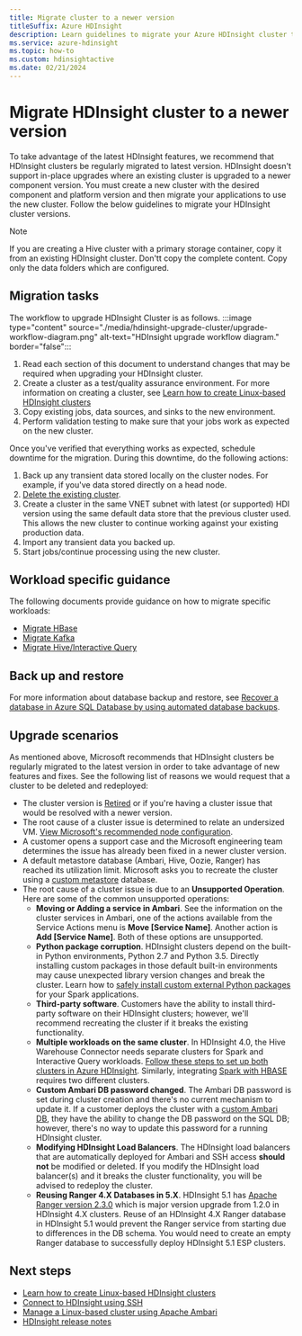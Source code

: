 ```yaml
---
title: Migrate cluster to a newer version
titleSuffix: Azure HDInsight
description: Learn guidelines to migrate your Azure HDInsight cluster to a newer version.
ms.service: azure-hdinsight
ms.topic: how-to
ms.custom: hdinsightactive
ms.date: 02/21/2024
---
```

# Migrate HDInsight cluster to a newer version

To take advantage of the latest HDInsight features, we recommend that HDInsight clusters be regularly migrated to latest version. HDInsight doesn't support in-place upgrades where an existing cluster is upgraded to a newer component version. You must create a new cluster with the desired component and platform version and then migrate your applications to use the new cluster. Follow the below guidelines to migrate your HDInsight cluster versions.

> [!NOTE]  
> If you are creating a Hive cluster with a primary storage container, copy it from an existing HDInsight cluster. Don'tt copy the complete content. Copy only the data folders which are configured.

## Migration tasks

The workflow to upgrade HDInsight Cluster is as follows.
:::image type="content" source="./media/hdinsight-upgrade-cluster/upgrade-workflow-diagram.png" alt-text="HDInsight upgrade workflow diagram." border="false":::

1. Read each section of this document to understand changes that may be required when upgrading your HDInsight cluster.
2. Create a cluster as a test/quality assurance environment. For more information on creating a cluster, see [Learn how to create Linux-based HDInsight clusters](hdinsight-hadoop-provision-linux-clusters.md)
3. Copy existing jobs, data sources, and sinks to the new environment.
4. Perform validation testing to make sure that your jobs work as expected on the new cluster.

Once you've verified that everything works as expected, schedule downtime for the migration. During this downtime, do the following actions:

1. Back up any transient data stored locally on the cluster nodes. For example, if you've data stored directly on a head node.
1. [Delete the existing cluster](./hdinsight-delete-cluster.md).
1. Create a cluster in the same VNET subnet with latest (or supported) HDI version using the same default data store that the previous cluster used. This allows the new cluster to continue working against your existing production data.
1. Import any transient data you backed up.
1. Start jobs/continue processing using the new cluster.

## Workload specific guidance

The following documents provide guidance on how to migrate specific workloads:

* [Migrate HBase](./hbase/apache-hbase-migrate-new-version.md)
* [Migrate Kafka](./kafka/migrate-versions.md)
* [Migrate Hive/Interactive Query](./interactive-query/apache-hive-migrate-workloads.md)

## Back up and restore

For more information about database backup and restore, see [Recover a database in Azure SQL Database by using automated database backups](/azure/azure-sql/database/recovery-using-backups).

## Upgrade scenarios

As mentioned above, Microsoft recommends that HDInsight clusters be regularly migrated to the latest version in order to take advantage of new features and fixes.  See the following list of reasons we would request that a cluster to be deleted and redeployed:

* The cluster version is [Retired](hdinsight-retired-versions.md) or if you're having a cluster issue that would be resolved with a newer version.
* The root cause of a cluster issue is determined to relate an undersized VM. [View Microsoft's recommended node configuration](hdinsight-supported-node-configuration.md).
* A customer opens a support case and the Microsoft engineering team determines the issue has already been fixed in a newer cluster version.
* A default metastore database (Ambari, Hive, Oozie, Ranger) has reached its utilization limit. Microsoft asks you to recreate the cluster using a [custom metastore](hdinsight-use-external-metadata-stores.md#custom-metastore) database.
* The root cause of a cluster issue is due to an **Unsupported Operation**. Here are some of the common unsupported operations:
     * **Moving or Adding a service in Ambari**. See the information on the cluster services in Ambari, one of the actions available from the Service Actions menu is **Move [Service Name]**. Another action is **Add [Service Name]**. Both of these options are unsupported.
     * **Python package corruption**. HDInsight clusters depend on the built-in Python environments, Python 2.7 and Python 3.5. Directly installing custom packages in those default built-in environments may cause unexpected library version changes and break the cluster. Learn how to [safely install custom external Python packages](./spark/apache-spark-python-package-installation.md#safely-install-external-python-packages) for your Spark applications.
     * **Third-party software**. Customers have the ability to install third-party software on their HDInsight clusters; however, we'll recommend recreating the cluster if it breaks the existing functionality.
     * **Multiple workloads on the same cluster**. In HDInsight 4.0, the Hive Warehouse Connector needs separate clusters for Spark and Interactive Query workloads. [Follow these steps to set up both clusters in Azure HDInsight](interactive-query/apache-hive-warehouse-connector.md). Similarly, integrating [Spark with HBASE](hdinsight-using-spark-query-hbase.md) requires two  different clusters.
     * **Custom Ambari DB password changed**. The Ambari DB password is set during cluster creation and there's no current mechanism to update it. If a customer deploys the cluster with a [custom Ambari DB](hdinsight-custom-ambari-db.md), they have the ability to change the DB password on the SQL DB; however, there's no way to update this password for a running HDInsight cluster.
     * **Modifying HDInsight Load Balancers**. The HDInsight load balancers that are automatically deployed for Ambari and SSH access **should not** be modified or deleted. If you modify the HDInsight load balancer(s) and it breaks the cluster functionality, you will be advised to redeploy the cluster.
     * **Reusing Ranger 4.X Databases in 5.X**. HDInsight 5.1 has [Apache Ranger version 2.3.0](https://cwiki.apache.org/confluence/display/RANGER/Apache+Ranger+2.3.0+-+Release+Notes) which is major version upgrade from 1.2.0 in HDInsight 4.X clusters. Reuse of an HDInsight 4.X Ranger database in HDInsight 5.1 would prevent the Ranger service from starting due to differences in the DB schema. You would need to create an empty Ranger database to successfully deploy HDInsight 5.1 ESP clusters.
       
## Next steps

* [Learn how to create Linux-based HDInsight clusters](hdinsight-hadoop-provision-linux-clusters.md)
* [Connect to HDInsight using SSH](hdinsight-hadoop-linux-use-ssh-unix.md)
* [Manage a Linux-based cluster using Apache Ambari](hdinsight-hadoop-manage-ambari.md)
* [HDInsight release notes](./hdinsight-version-release.md)
